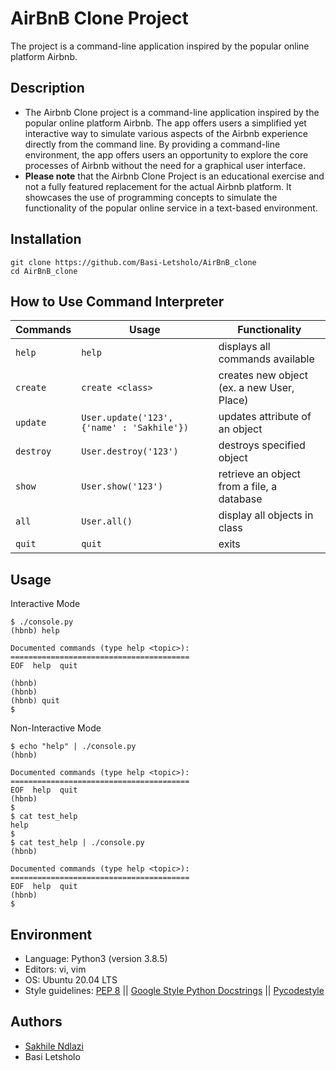 # AirBnB Clone Project
The project is a command-line application inspired by the popular online platform Airbnb.

## Description
 * The Airbnb Clone project is a command-line application inspired by the popular online platform Airbnb. The app offers users a simplified yet interactive way to simulate various aspects of the Airbnb experience directly from the command line. By providing a command-line environment, the app offers users an opportunity to explore the core processes of Airbnb without the need for a graphical user interface.
 * **Please note** that the Airbnb Clone Project is an educational exercise and not a fully featured replacement for the actual Airbnb platform. It showcases the use of programming concepts to simulate the functionality of the popular online service in a text-based environment.


## Installation
```
git clone https://github.com/Basi-Letsholo/AirBnB_clone
cd AirBnB_clone
```
## How to Use Command Interpreter
| Commands  | Usage                                         | Functionality                              |
| --------- | --------------------------------------------- | ------------------------------------------ |
| `help`    | `help`                                        | displays all commands available            |
| `create`  | `create <class>`                              | creates new object (ex. a new User, Place) |
| `update`  | `User.update('123', {'name' : 'Sakhile'})`    | updates attribute of an object             |
| `destroy` | `User.destroy('123')`                         | destroys specified object                  |
| `show`    | `User.show('123')`                            | retrieve an object from a file, a database |
| `all`     | `User.all()`                                  | display all objects in class               |
| `quit`    | `quit`                                        | exits                                      |


## Usage
Interactive Mode
```
$ ./console.py
(hbnb) help

Documented commands (type help <topic>):
========================================
EOF  help  quit

(hbnb)
(hbnb)
(hbnb) quit
$
```
Non-Interactive Mode
```
$ echo "help" | ./console.py
(hbnb)

Documented commands (type help <topic>):
========================================
EOF  help  quit
(hbnb)
$
$ cat test_help
help
$
$ cat test_help | ./console.py
(hbnb)

Documented commands (type help <topic>):
========================================
EOF  help  quit
(hbnb)
$
```

## Environment
* Language: Python3 (version 3.8.5)
* Editors: vi, vim
* OS: Ubuntu 20.04 LTS
* Style guidelines: [PEP 8](https://peps.python.org/pep-0008/) || [Google Style Python Docstrings](https://sphinxcontrib-napoleon.readthedocs.io/en/latest/example_google.html) || [Pycodestyle](https://pycodestyle.pycqa.org/en/latest/)

## Authors
 * [Sakhile Ndlazi](https://www.twitter.com/sakhilelindah)
 * Basi Letsholo
